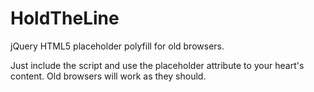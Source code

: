 # HoldTheLine

jQuery HTML5 placeholder polyfill for old browsers.

Just include the script and use the placeholder attribute to your heart's content. Old browsers will work as they should.